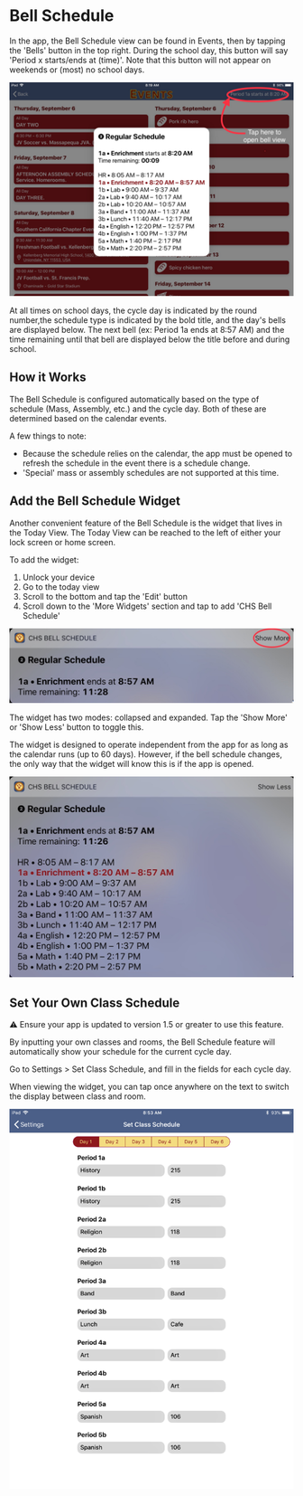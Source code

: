 # Bell Schedule

In the app, the Bell Schedule view can be found in Events, then by tapping the 'Bells' button in the top right. During the school day, this button will say 'Period x starts/ends at (time)'. Note that this button will not appear on weekends or (most) no school days. 

![](photo.jpeg)

At all times on school days, the cycle day is indicated by the round number,the schedule type is indicated by the bold title, and the day's bells are displayed below. The next bell (ex: Period 1a ends at 8:57 AM) and the time remaining until that bell are displayed below the title before and during school. 

## How it Works

The Bell Schedule is configured automatically based on the type of schedule (Mass, Assembly, etc.) and the cycle day. Both of these are determined based on the calendar events. 

A few things to note:

* Because the schedule relies on the calendar, the app must be opened to refresh the schedule in the event there is a schedule change. 
* 'Special' mass or assembly schedules are not supported at this time. 

## Add the Bell Schedule Widget

Another convenient feature of the Bell Schedule is the widget that lives in the Today View. The Today View can be reached to the left of either your lock screen or home screen. 

To add the widget:

1. Unlock your device
2. Go to the today view
3. Scroll to the bottom and tap the 'Edit' button
4. Scroll down to the 'More Widgets' section and tap to add 'CHS Bell Schedule'

![](photo-2.jpeg)

The widget has two modes: collapsed and expanded. Tap the 'Show More' or 'Show Less' button to toggle this.

The widget is designed to operate independent from the app for as long as the calendar runs (up to 60 days). However, if the bell schedule changes, the only way that the widget will know this is if the app is opened. 

![](photo-3.jpeg)

## Set Your Own Class Schedule

⚠️ Ensure your app is updated to version 1.5 or greater to use this feature.

By inputting your own classes and rooms, the Bell Schedule feature will automatically show your schedule for the current cycle day. 

Go to Settings > Set Class Schedule, and fill in the fields for each cycle day.  

When viewing the widget, you can tap once anywhere on the text to switch the display between class and room.
 
![](photo.png)
